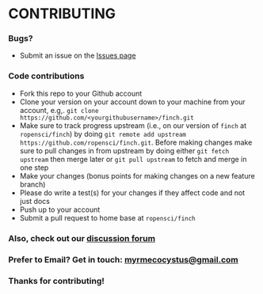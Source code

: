 # CONTRIBUTING #

### Bugs?

* Submit an issue on the [Issues page](https://github.com/ropensci/finch/issues)

### Code contributions

* Fork this repo to your Github account
* Clone your version on your account down to your machine from your account, e.g,. `git clone https://github.com/<yourgithubusername>/finch.git`
* Make sure to track progress upstream (i.e., on our version of `finch` at `ropensci/finch`) by doing `git remote add upstream https://github.com/ropensci/finch.git`. Before making changes make sure to pull changes in from upstream by doing either `git fetch upstream` then merge later or `git pull upstream` to fetch and merge in one step
* Make your changes (bonus points for making changes on a new feature branch)
* Please do write a test(s) for your changes if they affect code and not just docs
* Push up to your account
* Submit a pull request to home base at `ropensci/finch`

### Also, check out our [discussion forum](https://discuss.ropensci.org)

### Prefer to Email? Get in touch: [myrmecocystus@gmail.com](mailto:myrmecocystus@gmail.com)

### Thanks for contributing!
